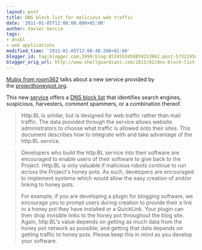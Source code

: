 ```yaml
---
layout: post
title: DNS block list for malicious web traffic
date: '2011-01-05T12:08:00.000+01:00'
author: Xavier Garcia
tags:
- dnsbl
- web applications
modified_time: '2011-01-05T12:08:40.208+01:00'
blogger_id: tag:blogger.com,1999:blog-8534555958859253862.post-5732295007510775647
blogger_orig_url: http://www.shellguardians.com/2011/01/dns-block-list-for-malicious-web.html
---
```

[Mubix from room362](http://www.room362.com/blog/2010/12/23/project-honeypot-http-blocklist-module.html) talks about a new service provided by the [projecthoneypot.org](http://www.projecthoneypot.org/httpbl_api.php).  
  
This new [service](http://www.projecthoneypot.org/httpbl_api.php) offers a [DNS block list](http://en.wikipedia.org/wiki/DNSBL) that identifies search engines, suspicious, harvesters, comment spammers, or a combination thereof.  
> Http:BL is similar, but is designed for web traffic rather than mail traffic. The data provided through the service allows website administrators to choose what traffic is allowed onto their sites. This document describes how to integrate with and take advantage of the http:BL service.

> Developers who build the http:BL service into their software are encouraged to enable users of their software to give back to the Project. Http:BL is only valuable if malicious robots continue to run across the Project's honey pots. As such, developers are encouraged to implement systems which would allow the easy creation of and/or linking to honey pots.
>
> For example, if you are developing a plugin for blogging software, we encourage you to prompt users during creation to provide their a link to a honey pot they have installed or a QuickLink. Your plugin can then drop invisible links to the honey pot throughout the blog site. Again, http:BL's value depends on getting as much data from the honey pot network as possible, and getting that data depends on getting traffic to honey pots. Please keep this in mind as you develop your software.
